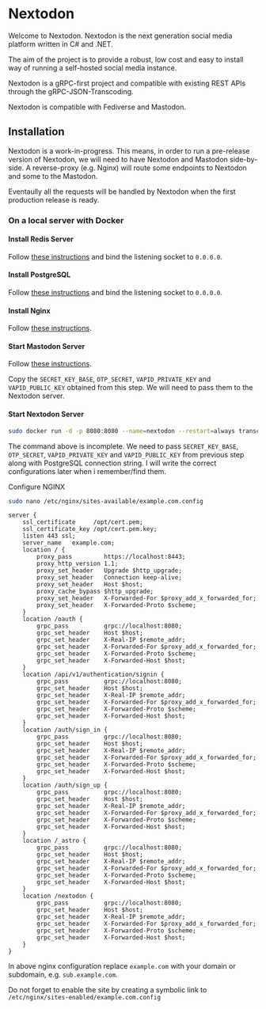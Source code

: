 # Nextodon

Welcome to Nextodon. Nextodon is the next generation social media platform written in C# and .NET.

The aim of the project is to provide a robust, low cost and easy to install way of running a self-hosted social media instance.

Nextodon is a gRPC-first project and compatible with existing REST APIs through the gRPC-JSON-Transcoding.

Nextodon is compatible with Fediverse and Mastodon.

## Installation

Nextodon is a work-in-progress. This means, in order to run a pre-release version of Nextodon, we will need to have Nextodon and Mastodon side-by-side. A reverse-proxy (e.g. Nginx) will route some endpoints to Nextodon and some to the Mastodon.

Eventaully all the requests will be handled by Nextodon when the first production release is ready.

### On a local server with Docker

#### Install Redis Server
Follow [these instructions](https://redis.io/docs/getting-started/installation/install-redis-on-linux/) and bind the listening socket to `0.0.0.0`.

#### Install PostgreSQL
Follow [these instructions](https://www.postgresql.org/download/linux/) and bind the listening socket to `0.0.0.0`.

#### Install Nginx
Follow [these instructions](https://ubuntu.com/tutorials/install-and-configure-nginx).

#### Start Mastodon Server

Follow [these instructions](https://hub.docker.com/r/linuxserver/mastodon).

Copy the `SECRET_KEY_BASE`, `OTP_SECRET`, `VAPID_PRIVATE_KEY` and `VAPID_PUBLIC_KEY` obtained from this step. We will need to pass them to the Nextodon server.


#### Start Nextodon Server
```bash
sudo docker run -d -p 8080:8080 --name=nextodon --restart=always transcf/nextodon:main
```

The command above is incomplete. We need to pass `SECRET_KEY_BASE`, `OTP_SECRET`, `VAPID_PRIVATE_KEY` and `VAPID_PUBLIC_KEY` from previous step along with PostgreSQL connection string. I will write the correct configurations later when i remember/find them.

Configure NGINX

```bash
sudo nano /etc/nginx/sites-available/example.com.config
```

```config
server {
    ssl_certificate     /opt/cert.pem;
    ssl_certificate_key /opt/cert.pem.key;
    listen 443 ssl;
    server_name   example.com;
    location / {
        proxy_pass         https://localhost:8443;
        proxy_http_version 1.1;
        proxy_set_header   Upgrade $http_upgrade;
        proxy_set_header   Connection keep-alive;
        proxy_set_header   Host $host;
        proxy_cache_bypass $http_upgrade;
        proxy_set_header   X-Forwarded-For $proxy_add_x_forwarded_for;
        proxy_set_header   X-Forwarded-Proto $scheme;
    }
    location /oauth {
        grpc_pass          grpc://localhost:8080;
        grpc_set_header    Host $host;
        grpc_set_header    X-Real-IP $remote_addr;
        grpc_set_header    X-Forwarded-For $proxy_add_x_forwarded_for;
        grpc_set_header    X-Forwarded-Proto $scheme;
        grpc_set_header    X-Forwarded-Host $host;
    }
    location /api/v1/authentication/signin {
        grpc_pass          grpc://localhost:8080;
        grpc_set_header    Host $host;
        grpc_set_header    X-Real-IP $remote_addr;
        grpc_set_header    X-Forwarded-For $proxy_add_x_forwarded_for;
        grpc_set_header    X-Forwarded-Proto $scheme;
        grpc_set_header    X-Forwarded-Host $host;
    }
    location /auth/sign_in {
        grpc_pass          grpc://localhost:8080;
        grpc_set_header    Host $host;
        grpc_set_header    X-Real-IP $remote_addr;
        grpc_set_header    X-Forwarded-For $proxy_add_x_forwarded_for;
        grpc_set_header    X-Forwarded-Proto $scheme;
        grpc_set_header    X-Forwarded-Host $host;
    }
    location /auth/sign_up {
        grpc_pass          grpc://localhost:8080;
        grpc_set_header    Host $host;
        grpc_set_header    X-Real-IP $remote_addr;
        grpc_set_header    X-Forwarded-For $proxy_add_x_forwarded_for;
        grpc_set_header    X-Forwarded-Proto $scheme;
        grpc_set_header    X-Forwarded-Host $host;
    }
    location /_astro {
        grpc_pass          grpc://localhost:8080;
        grpc_set_header    Host $host;
        grpc_set_header    X-Real-IP $remote_addr;
        grpc_set_header    X-Forwarded-For $proxy_add_x_forwarded_for;
        grpc_set_header    X-Forwarded-Proto $scheme;
        grpc_set_header    X-Forwarded-Host $host;
    }
    location /nextodon {
        grpc_pass          grpc://localhost:8080;
        grpc_set_header    Host $host;
        grpc_set_header    X-Real-IP $remote_addr;
        grpc_set_header    X-Forwarded-For $proxy_add_x_forwarded_for;
        grpc_set_header    X-Forwarded-Proto $scheme;
        grpc_set_header    X-Forwarded-Host $host;
    }
}
```

In above nginx configuration replace `example.com` with your domain or subdomain, e.g. `sub.example.com`.

Do not forget to enable the site by creating a symbolic link to `/etc/nginx/sites-enabled/example.com.config`
